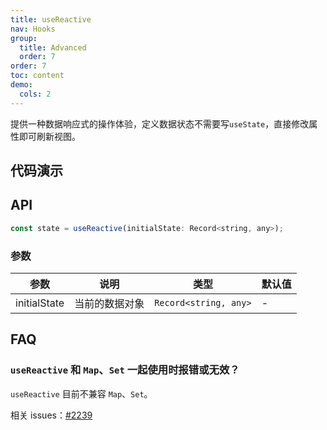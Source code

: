 ```yaml
---
title: useReactive
nav: Hooks
group:
  title: Advanced
  order: 7
order: 7
toc: content
demo:
  cols: 2
---
```


提供一种数据响应式的操作体验，定义数据状态不需要写`useState`，直接修改属性即可刷新视图。

## 代码演示

<code src="./demo/demo1.tsx"></code>
<code src="./demo/demo2.tsx" ></code>
<code src="./demo/demo3.tsx" ></code>
<code src="./demo/demo4.tsx"></code>

## API

```js
const state = useReactive(initialState: Record<string, any>);
```

### 参数

| 参数         | 说明           | 类型                  | 默认值 |
| ------------ | -------------- | --------------------- | ------ |
| initialState | 当前的数据对象 | `Record<string, any>` | -      |

## FAQ

### `useReactive` 和 `Map`、`Set` 一起使用时报错或无效？

`useReactive` 目前不兼容 `Map`、`Set`。

相关 issues：[#2239](https://github.com/alibaba/hooks/discussions/2239)
